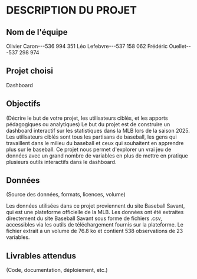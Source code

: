 # DESCRIPTION DU PROJET

## Nom de l'équipe

Olivier Caron---536 994 351
Léo Lefebvre---537 158 062
Frédéric Ouellet---537 298 974

## Projet choisi
Dashboard

## Objectifs
(Décrire le but de votre projet, les utilisateurs ciblés, et les apports pédagogiques ou analytiques)
Le but du projet est de construire un dashboard interactif sur les statistiques dans la MLB lors de la saison 2025.
Les utilisateurs ciblés sont tous les partisans de baseball, les gens qui travaillent dans le milieu du baseball et ceux qui souhaitent en apprendre plus sur le baseball.
Ce projet nous permet d'explorer un vrai jeu de données avec un grand nombre de variables en plus de mettre en pratique plusieurs outils interactifs dans le dashboard. 


## Données
(Source des données, formats, licences, volume)

Les données utilisées dans ce projet proviennent du site Baseball Savant, qui est une plateforme officielle de la MLB. Les données ont été extraites directement du site Baseball Savant sous forme de fichiers .csv, accessibles via les outils de téléchargement fournis sur la plateforme. Le fichier extrait a un volume de 76.8 ko et contient 538 observations de 23 variables.

## Livrables attendus
(Code, documentation, déploiement, etc.)
